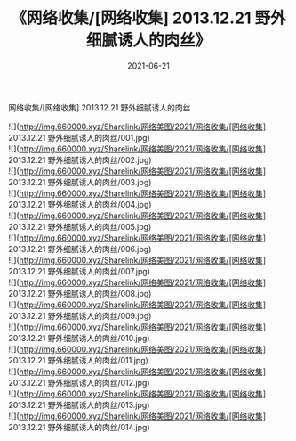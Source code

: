 ﻿---
layout: post
title:  《网络收集/[网络收集] 2013.12.21 野外细腻诱人的肉丝》
date:   2021-06-21
img: http://img.660000.xyz/Sharelink/网络美图/2021/网络收集/[网络收集] 2013.12.21 野外细腻诱人的肉丝/000.jpg
categories: [美女, 清纯, 唯美]
---

网络收集/[网络收集] 2013.12.21 野外细腻诱人的肉丝

 ![](http://img.660000.xyz/Sharelink/网络美图/2021/网络收集/[网络收集] 2013.12.21 野外细腻诱人的肉丝/001.jpg) <br>![](http://img.660000.xyz/Sharelink/网络美图/2021/网络收集/[网络收集] 2013.12.21 野外细腻诱人的肉丝/002.jpg) <br>![](http://img.660000.xyz/Sharelink/网络美图/2021/网络收集/[网络收集] 2013.12.21 野外细腻诱人的肉丝/003.jpg) <br>![](http://img.660000.xyz/Sharelink/网络美图/2021/网络收集/[网络收集] 2013.12.21 野外细腻诱人的肉丝/004.jpg) <br>![](http://img.660000.xyz/Sharelink/网络美图/2021/网络收集/[网络收集] 2013.12.21 野外细腻诱人的肉丝/005.jpg) <br>![](http://img.660000.xyz/Sharelink/网络美图/2021/网络收集/[网络收集] 2013.12.21 野外细腻诱人的肉丝/006.jpg) <br>![](http://img.660000.xyz/Sharelink/网络美图/2021/网络收集/[网络收集] 2013.12.21 野外细腻诱人的肉丝/007.jpg) <br>![](http://img.660000.xyz/Sharelink/网络美图/2021/网络收集/[网络收集] 2013.12.21 野外细腻诱人的肉丝/008.jpg) <br>![](http://img.660000.xyz/Sharelink/网络美图/2021/网络收集/[网络收集] 2013.12.21 野外细腻诱人的肉丝/009.jpg) <br>![](http://img.660000.xyz/Sharelink/网络美图/2021/网络收集/[网络收集] 2013.12.21 野外细腻诱人的肉丝/010.jpg) <br>![](http://img.660000.xyz/Sharelink/网络美图/2021/网络收集/[网络收集] 2013.12.21 野外细腻诱人的肉丝/011.jpg) <br>![](http://img.660000.xyz/Sharelink/网络美图/2021/网络收集/[网络收集] 2013.12.21 野外细腻诱人的肉丝/012.jpg) <br>![](http://img.660000.xyz/Sharelink/网络美图/2021/网络收集/[网络收集] 2013.12.21 野外细腻诱人的肉丝/013.jpg) <br>![](http://img.660000.xyz/Sharelink/网络美图/2021/网络收集/[网络收集] 2013.12.21 野外细腻诱人的肉丝/014.jpg) <br>